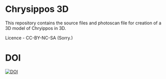 Chrysippos 3D
=============

This repository contains the source files and photoscan file for creation of a 3D model of Chryippos in 3D.

Licence - CC-BY-NC-SA (Sorry.)

DOI
===

[![DOI](https://zenodo.org/badge/DOI/10.5281/zenodo.164618.svg)](https://doi.org/10.5281/zenodo.164618)
